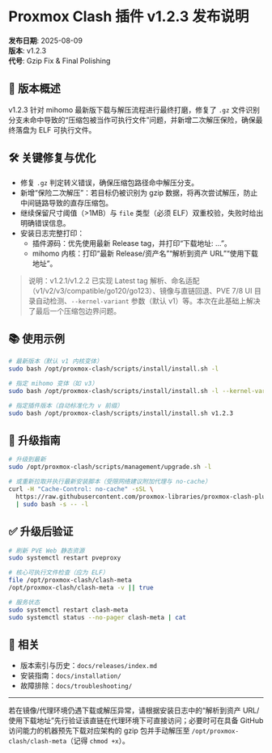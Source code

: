 # Proxmox Clash 插件 v1.2.3 发布说明

**发布日期**: 2025-08-09  
**版本**: v1.2.3  
**代号**: Gzip Fix & Final Polishing

## 🎯 版本概述

v1.2.3 针对 mihomo 最新版下载与解压流程进行最终打磨，修复了 `.gz` 文件识别分支未命中导致的“压缩包被当作可执行文件”问题，并新增二次解压保险，确保最终落盘为 ELF 可执行文件。

## 🛠️ 关键修复与优化

- 修复 `.gz` 判定转义错误，确保压缩包路径命中解压分支。
- 新增“保险二次解压”：若目标仍被识别为 gzip 数据，将再次尝试解压，防止中间链路导致的直存压缩包。
- 继续保留尺寸阈值（>1MB）与 `file` 类型（必须 ELF）双重校验，失败时给出明确错误信息。
- 安装日志完整打印：
  - 插件源码：优先使用最新 Release tag，并打印“下载地址: …”。
  - mihomo 内核：打印“最新 Release/资产名”“解析到资产 URL”“使用下载地址”。

> 说明：v1.2.1/v1.2.2 已实现 Latest tag 解析、命名适配（v1/v2/v3/compatible/go120/go123）、镜像与直链回退、PVE 7/8 UI 目录自动检测、`--kernel-variant` 参数（默认 v1）等。本次在此基础上解决了最后一个压缩包边界问题。

## 📚 使用示例

```bash
# 最新版本（默认 v1 内核变体）
sudo bash /opt/proxmox-clash/scripts/install/install.sh -l

# 指定 mihomo 变体（如 v3）
sudo bash /opt/proxmox-clash/scripts/install/install.sh -l --kernel-variant v3

# 指定插件版本（自动标准化为 v 前缀）
sudo bash /opt/proxmox-clash/scripts/install/install.sh v1.2.3
```

## 🔧 升级指南

```bash
# 升级到最新
sudo /opt/proxmox-clash/scripts/management/upgrade.sh -l

# 或重新拉取并执行最新安装脚本（受限网络建议附加代理与 no-cache）
curl -H "Cache-Control: no-cache" -sSL \
  https://raw.githubusercontent.com/proxmox-libraries/proxmox-clash-plugin/main/scripts/install/install.sh \
  | sudo bash -s -- -l
```

## ✅ 升级后验证

```bash
# 刷新 PVE Web 静态资源
sudo systemctl restart pveproxy

# 核心可执行文件检查（应为 ELF）
file /opt/proxmox-clash/clash-meta
/opt/proxmox-clash/clash-meta -v || true

# 服务状态
sudo systemctl restart clash-meta
sudo systemctl status --no-pager clash-meta | cat
```

## 🔗 相关
- 版本索引与历史：`docs/releases/index.md`
- 安装指南：`docs/installation/`
- 故障排除：`docs/troubleshooting/`

---

若在镜像/代理环境仍遇下载或解压异常，请根据安装日志中的“解析到资产 URL/使用下载地址”先行验证该直链在代理环境下可直接访问；必要时可在具备 GitHub 访问能力的机器预先下载对应架构的 gzip 包并手动解压至 `/opt/proxmox-clash/clash-meta`（记得 `chmod +x`）。

